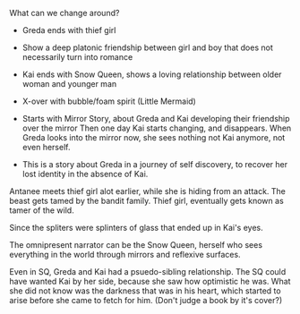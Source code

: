 What can we change around?
- Greda ends with thief girl
- Show a deep platonic friendship between girl and boy that does not necessarily turn into romance
- Kai ends with Snow Queen, shows a loving relationship between older woman and younger man

- X-over with bubble/foam spirit (Little Mermaid)
- Starts with Mirror Story, about Greda and Kai developing their friendship over the mirror
Then one day Kai starts changing, and disappears. When Greda looks into the mirror now, she sees nothing
not Kai anymore, not even herself.

* This is a story about Greda in a journey of self discovery, to recover her lost identity in the absence of Kai.

Antanee meets thief girl alot earlier, while she is hiding from an attack. The beast gets tamed by the bandit family. Thief girl, eventually gets known as tamer of the wild.

Since the spliters were splinters of glass that ended up in Kai's eyes.

The omnipresent narrator can be the Snow Queen, herself who sees everything in the world through mirrors and reflexive surfaces.

Even in SQ, Greda and Kai had a psuedo-sibling relationship. The SQ could have wanted Kai by her side, because she saw how optimistic he was. What she did not know was the darkness that was in his heart, which started to arise before she came to fetch for him. (Don't judge a book by it's cover?)
